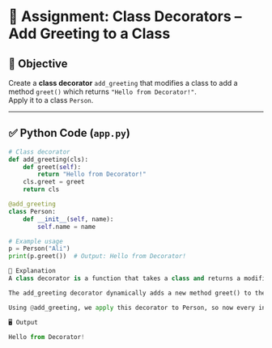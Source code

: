 # 🎩 Assignment: Class Decorators – Add Greeting to a Class

## 🎯 Objective
Create a **class decorator** `add_greeting` that modifies a class to add a method `greet()` which returns `"Hello from Decorator!"`.  
Apply it to a class `Person`.

---

## ✅ Python Code (`app.py`)

```python
# Class decorator
def add_greeting(cls):
    def greet(self):
        return "Hello from Decorator!"
    cls.greet = greet
    return cls

@add_greeting
class Person:
    def __init__(self, name):
        self.name = name

# Example usage
p = Person("Ali")
print(p.greet())  # Output: Hello from Decorator!

🧠 Explanation
A class decorator is a function that takes a class and returns a modified or extended version of it.

The add_greeting decorator dynamically adds a new method greet() to the class.

Using @add_greeting, we apply this decorator to Person, so now every instance of Person has a greet() method.

🖥️ Output

Hello from Decorator!